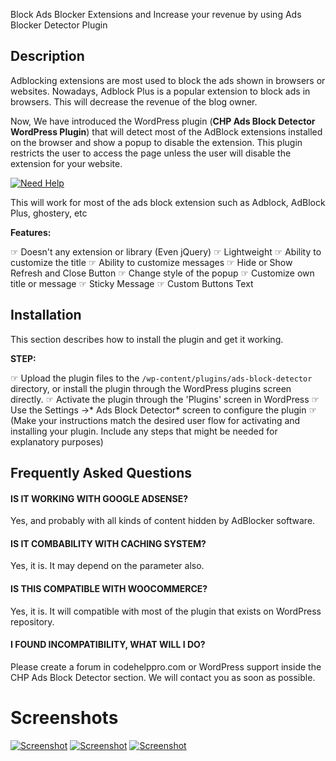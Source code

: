 Block Ads Blocker Extensions and Increase your revenue by using Ads Blocker Detector Plugin

## Description

Adblocking extensions are most used to block the ads shown in browsers or websites. Nowadays, Adblock Plus is a popular extension to block ads in browsers. This will decrease the revenue of the blog owner.

Now, We have introduced the WordPress plugin (**CHP Ads Block Detector WordPress Plugin**) that will detect most of the AdBlock extensions installed on the browser and show a popup to disable the extension. This plugin restricts the user to access the page unless the user will disable the extension for your website.

[![Need Help](https://codehelppro.com/wp-content/uploads/2021/02/Need-Help-Banner.2-1.jpg)](https://codehelppro.com/product/wordpress/plugin/chp-ads-block-detector/)

This will work for most of the ads block extension such as Adblock, AdBlock Plus, ghostery, etc

**Features:**

☞ Doesn\'t any extension or library (Even jQuery)
☞ Lightweight 
☞ Ability to customize the title
☞ Ability to customize messages
☞ Hide or Show Refresh and Close Button
☞ Change style of the popup
☞ Customize own title or message
☞ Sticky Message
☞ Custom Buttons Text

## Installation

This section describes how to install the plugin and get it working.

**STEP:**

☞  Upload the plugin files to the `/wp-content/plugins/ads-block-detector` directory, or install the plugin through the WordPress plugins screen directly.
☞  Activate the plugin through the 'Plugins' screen in WordPress
☞  Use the Settings ->* Ads Block Detector* screen to configure the plugin
☞  (Make your instructions match the desired user flow for activating and installing your plugin. Include any steps that might be needed for explanatory purposes)

## Frequently Asked Questions

#### IS IT WORKING WITH GOOGLE ADSENSE?

Yes, and probably with all kinds of content hidden by AdBlocker software.

#### IS IT COMBABILITY WITH CACHING SYSTEM?

Yes, it is. It may depend on the parameter also.

#### IS THIS COMPATIBLE WITH WOOCOMMERCE?

Yes, it is. It will compatible with most of the plugin that exists on WordPress repository.

#### I FOUND INCOMPATIBILITY, WHAT WILL I DO?

Please create a forum in codehelppro.com or WordPress support inside the CHP Ads Block Detector section. We will contact you as soon as possible.

# Screenshots
[![Screenshot](https://codehelppro.com/wp-content/uploads/2021/02/04_preview.png)](https://codehelppro.com/product/chp-ads-block-detector/)
[![Screenshot](https://codehelppro.com/wp-content/uploads/2021/02/02_preview.png)](https://codehelppro.com/product/chp-ads-block-detector/)
[![Screenshot](https://codehelppro.com/wp-content/uploads/2021/02/03_preview.png)](https://codehelppro.com/product/chp-ads-block-detector/)
